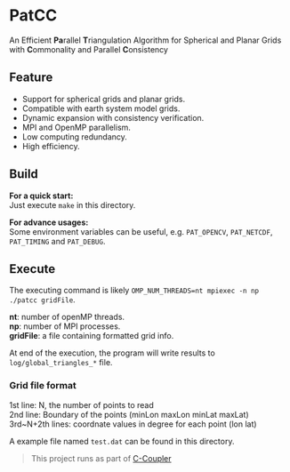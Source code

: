 # PatCC

An Efficient **Pa**rallel **T**riangulation Algorithm for Spherical and Planar Grids with **C**ommonality and Parallel **C**onsistency

## Feature

- Support for spherical grids and planar grids.
- Compatible with earth system model grids.
- Dynamic expansion with consistency verification.
- MPI and OpenMP parallelism.
- Low computing redundancy.
- High efficiency.

## Build

**For a quick start:**  
Just execute `make` in this directory.

**For advance usages:**  
Some environment variables can be useful, e.g. `PAT_OPENCV`, `PAT_NETCDF`, `PAT_TIMING` and `PAT_DEBUG`.

## Execute

The executing command is likely `OMP_NUM_THREADS=nt mpiexec -n np ./patcc gridFile`.

**nt**: number of openMP threads.  
**np**: number of MPI processes.  
**gridFile**: a file containing formatted grid info.  

At end of the execution, the program will write results to `log/global_triangles_*` file.

### Grid file format

1st line: N, the number of points to read  
2nd line: Boundary of the points (minLon maxLon minLat maxLat)  
3rd~N+2th lines: coordnate values in degree for each point (lon lat)  

A example file named `test.dat` can be found in this directory.

> This project runs as part of [C-Coupler](https://github.com/C-Coupler-Group/c-coupler-lib)
